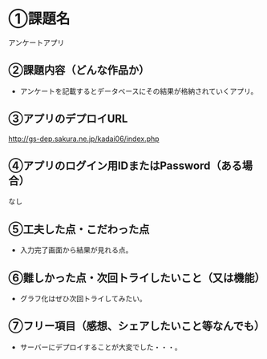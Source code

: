 # ①課題名
アンケートアプリ

## ②課題内容（どんな作品か）
- アンケートを記載するとデータベースにその結果が格納されていくアプリ。

## ③アプリのデプロイURL
http://gs-dep.sakura.ne.jp/kadai06/index.php

## ④アプリのログイン用IDまたはPassword（ある場合）
なし

## ⑤工夫した点・こだわった点
- 入力完了画面から結果が見れる点。

## ⑥難しかった点・次回トライしたいこと（又は機能）
- グラフ化はぜひ次回トライしてみたい。

## ⑦フリー項目（感想、シェアしたいこと等なんでも）
- サーバーにデプロイすることが大変でした・・・。